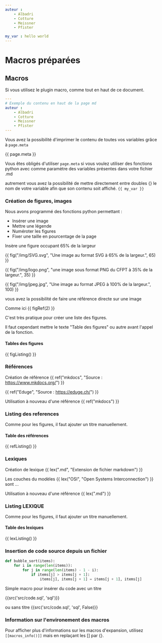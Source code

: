 ```yaml
---
auteur : 
    - Albadri
    - Cotture
    - Meissner
    - Pfister

my_var : hello world
---
```


# Macros préparées

## Macros
Si vous utilisez le plugin macro, comme tout en haut de ce document.

``` yaml
---
# Exemple du contenu en haut de la page md
auteur : 
    - Albadri
    - Cotture
    - Meissner
    - Pfister
---
```

Vous avez la possibilité d'imprimer le contenu de toutes vos variables grâce à `page.meta`

{{ page.meta }}

Vous êtes obligés d'utiliser `page.meta` si vous voulez utiliser des fonctions python avec comme paramètre des variables présentes dans votre fichier .md
 
autrement vous avez la possibilité de mettre directement entre doubles {} le nom de votre variable afin que son contenu soit affiché. `{{ my_var }}`  

### Création de figures, images

Nous avons programmé des fonctions python permettant :

- Insérer une image
- Mettre une légende
- Numéroter les figures
- Fixer une taille en pourcentage de la page


Insère une figure occupant 65% de la largeur 

{{ fig("/img/SVG.svg", "Une image au format SVG à 65% de la largeur.", 65) }}

{{ fig("/img/logo.png", "une image sous format PNG du CFPT à 35% de la largeur.", 35) }}

{{ fig("/img/jpeg.jpg", "Une image au format JPEG à 100% de la largeur.", 100) }}


vous avez la possibilité de faire une référence directe sur une image 


Comme ici {{ figRef(2) }}

C'est très pratique pour créer une liste des figures.

Il faut cependant mettre le texte "Table des figures" ou autre avant l'appel de la fonction.

#### Tables des figures
{{ figListing() }}


### Références
 
Création de référence {{ ref("mkdocs", "Source : https://www.mkdocs.org/") }}


{{ ref("Eduge", "Source : https://eduge.ch/") }}


Utilisation à nouveau d'une référence {{ ref("mkdocs") }}
 
### Listing des references
Comme pour les figures, il faut ajouter un titre manuellement.

#### Table des références 
{{ refListing() }}



### Lexiques
Création de lexique {{ lex(".md", "Extension de fichier markdown") }}


Les couches du modèles {{ lex("OSI", "Open Systems Interconnection") }} sont ...


Utilisation à nouveau d'une référence {{ lex(".md") }}


 
### Listing LEXIQUE 
Comme pour les figures, il faut ajouter un titre manuellement.

#### Table des lexiques
{{ lexListing() }}


### Insertion de code source depuis un fichier
  
``` py linenums="1" title="bubble_sort.py"
def bubble_sort(items):
    for i in range(len(items)):
        for j in range(len(items) - 1 - i):
            if items[j] > items[j + 1]:
                items[j], items[j + 1] = items[j + 1], items[j]
```

Simple macro pour insérer du code avec un titre

{{src('src/code.sql', 'sql')}}

ou sans titre
{{src('src/code.sql', 'sql', False)}}


<!-- 
```
code
sans lignes
```

``` {linenums="1"}
code
avec lignes
```

``` sql
select * from tab;
``` 
-->

### Information sur l'environement des macros

Pour afficher plus d'informations sur les macros d'expansion, utilisez `[[macros_info()]]` mais en replaçant les [] par {}.
